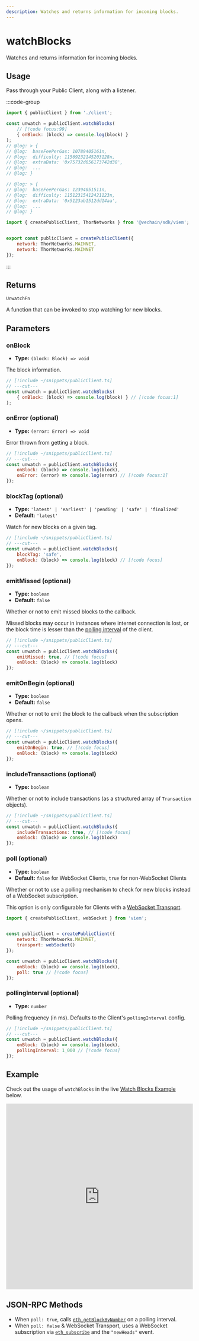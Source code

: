 ```yaml
---
description: Watches and returns information for incoming blocks.
---
```


# watchBlocks

Watches and returns information for incoming blocks.

## Usage

Pass through your Public Client, along with a listener.

:::code-group

```js twoslash [example.ts]
import { publicClient } from './client';

const unwatch = publicClient.watchBlocks(
    // [!code focus:99]
    { onBlock: (block) => console.log(block) }
);
// @log: > {
// @log:  baseFeePerGas: 10789405161n,
// @log:  difficulty: 11569232145203128n,
// @log:  extraData: '0x75732d656173742d38',
// @log:  ...
// @log: }

// @log: > {
// @log:  baseFeePerGas: 12394051511n,
// @log:  difficulty: 11512315412421123n,
// @log:  extraData: '0x5123ab1512dd14aa',
// @log:  ...
// @log: }
```

```js twoslash [client.ts] filename="client.ts"
import { createPublicClient, ThorNetworks } from '@vechain/sdk/viem';


export const publicClient = createPublicClient({
    network: ThorNetworks.MAINNET,
    network: ThorNetworks.MAINNET
});
```

:::

## Returns

`UnwatchFn`

A function that can be invoked to stop watching for new blocks.

## Parameters

### onBlock

- **Type:** `(block: Block) => void`

The block information.

```js twoslash
// [!include ~/snippets/publicClient.ts]
// ---cut---
const unwatch = publicClient.watchBlocks(
    { onBlock: (block) => console.log(block) } // [!code focus:1]
);
```

### onError (optional)

- **Type:** `(error: Error) => void`

Error thrown from getting a block.

```js twoslash
// [!include ~/snippets/publicClient.ts]
// ---cut---
const unwatch = publicClient.watchBlocks({
    onBlock: (block) => console.log(block),
    onError: (error) => console.log(error) // [!code focus:1]
});
```

### blockTag (optional)

- **Type:** `'latest' | 'earliest' | 'pending' | 'safe' | 'finalized'`
- **Default:** `'latest'`

Watch for new blocks on a given tag.

```js twoslash
// [!include ~/snippets/publicClient.ts]
// ---cut---
const unwatch = publicClient.watchBlocks({
    blockTag: 'safe',
    onBlock: (block) => console.log(block) // [!code focus]
});
```

### emitMissed (optional)

- **Type:** `boolean`
- **Default:** `false`

Whether or not to emit missed blocks to the callback.

Missed blocks may occur in instances where internet connection is lost, or the block time is lesser than the [polling interval](/docs/clients/public#pollinginterval-optional) of the client.

```js twoslash
// [!include ~/snippets/publicClient.ts]
// ---cut---
const unwatch = publicClient.watchBlocks({
    emitMissed: true, // [!code focus]
    onBlock: (block) => console.log(block)
});
```

### emitOnBegin (optional)

- **Type:** `boolean`
- **Default:** `false`

Whether or not to emit the block to the callback when the subscription opens.

```js twoslash
// [!include ~/snippets/publicClient.ts]
// ---cut---
const unwatch = publicClient.watchBlocks({
    emitOnBegin: true, // [!code focus]
    onBlock: (block) => console.log(block)
});
```

### includeTransactions (optional)

- **Type:** `boolean`

Whether or not to include transactions (as a structured array of `Transaction` objects).

```js twoslash
// [!include ~/snippets/publicClient.ts]
// ---cut---
const unwatch = publicClient.watchBlocks({
    includeTransactions: true, // [!code focus]
    onBlock: (block) => console.log(block)
});
```

### poll (optional)

- **Type:** `boolean`
- **Default:** `false` for WebSocket Clients, `true` for non-WebSocket Clients

Whether or not to use a polling mechanism to check for new blocks instead of a WebSocket subscription.

This option is only configurable for Clients with a [WebSocket Transport](/docs/clients/transports/websocket).

```js twoslash
import { createPublicClient, webSocket } from 'viem';


const publicClient = createPublicClient({
    network: ThorNetworks.MAINNET,
    transport: webSocket()
});

const unwatch = publicClient.watchBlocks({
    onBlock: (block) => console.log(block),
    poll: true // [!code focus]
});
```

### pollingInterval (optional)

- **Type:** `number`

Polling frequency (in ms). Defaults to the Client's `pollingInterval` config.

```js twoslash
// [!include ~/snippets/publicClient.ts]
// ---cut---
const unwatch = publicClient.watchBlocks({
    onBlock: (block) => console.log(block),
    pollingInterval: 1_000 // [!code focus]
});
```

## Example

Check out the usage of `watchBlocks` in the live [Watch Blocks Example](https://stackblitz.com/github/wevm/viem/tree/main/examples/blocks_watching-blocks) below.

<iframe frameBorder="0" width="100%" height="500px" src="https://stackblitz.com/github/wevm/viem/tree/main/examples/blocks_watching-blocks?embed=1&file=index.ts&hideNavigation=1&hideDevTools=true&terminalHeight=0&ctl=1"></iframe>

## JSON-RPC Methods

- When `poll: true`, calls [`eth_getBlockByNumber`](https://ethereum.org/en/developers/docs/apis/json-rpc/#eth_getBlockByNumber) on a polling interval.
- When `poll: false` & WebSocket Transport, uses a WebSocket subscription via [`eth_subscribe`](https://docs.alchemy.com/reference/eth-subscribe-polygon) and the `"newHeads"` event.
